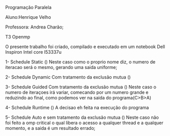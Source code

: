 Programação Paralela

Aluno:Henrique Velho

Professora: Andrea Charão;

T3 Openmp

O presente trabalho foi criado, compilado e executado em um notebook Dell Inspiron Intel core I53337u

1- Schedule Static ()
Neste caso como o proprio nome diz, o numero de iteracao será o mesmo, gerando uma saida uniforme;

2- Schedule Dynamic Com tratamento da exclusão mutua ()

3- Schedule Guided Com tratamento da exclusão mutua ()
Neste caso o numero de iteraçoes irá variar, comecando por um numero grande e reduzindo ao final, como podemos ver na saida do programa(C>B>A)

4- Schedule Runtime ()
A decisao eh feita na execução do programa

5- Schedule Auto e sem tratamento da exclusão mutua ()
Neste caso não foi feito a omp critical o qual libera o acesso a qualquer thread e a qualquer momento, e a saida é um resultado errado;
